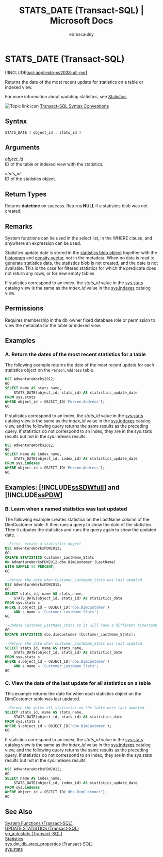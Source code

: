 ﻿---
title: "STATS_DATE (Transact-SQL) | Microsoft Docs"
ms.custom: ""
ms.date: "12/18/2017"
ms.prod: sql
ms.prod_service: "database-engine, sql-database, sql-data-warehouse, pdw"
ms.reviewer: ""
ms.suite: "sql"
ms.technology: t-sql
ms.tgt_pltfrm: ""
ms.topic: "language-reference"
f1_keywords: 
  - "STATS_DATE_TSQL"
  - "STATS_DATE"
dev_langs: 
  - "TSQL"
helpviewer_keywords: 
  - "statistical information [SQL Server], last time updated"
  - "STATS_DATE function"
  - "query optimization statistics [SQL Server], last time updated"
  - "last time statistics updated"
  - "stats update date"
ms.assetid: f9ec3101-1e41-489d-b519-496a0d6089fb
caps.latest.revision: 43
author: edmacauley
ms.author: edmaca
manager: craigg
monikerRange: ">= aps-pdw-2016 || = azuresqldb-current || = azure-sqldw-latest || >= sql-server-2016 || = sqlallproducts-allversions"
---
# STATS_DATE (Transact-SQL)
[!INCLUDE[tsql-appliesto-ss2008-all-md](../../includes/tsql-appliesto-ss2008-all-md.md)]

  Returns the date of the most recent update for statistics on a table or indexed view.  
  
 For more information about updating statistics, see [Statistics](../../relational-databases/statistics/statistics.md).  
  
 ![Topic link icon](../../database-engine/configure-windows/media/topic-link.gif "Topic link icon") [Transact-SQL Syntax Conventions](../../t-sql/language-elements/transact-sql-syntax-conventions-transact-sql.md)  
  
## Syntax  
  
```  
STATS_DATE ( object_id , stats_id )  
```  
  
## Arguments  
 *object_id*  
 ID of the table or indexed view with the statistics.  
  
 *stats_id*  
 ID of the statistics object.  
  
## Return Types  
 Returns **datetime** on success. Returns **NULL** if a statistics blob was not created.  
  
## Remarks  
 System functions can be used in the select list, in the WHERE clause, and anywhere an expression can be used.  
 
 Statistics update date is stored in the [statistics blob object](../../relational-databases/statistics/statistics.md#DefinitionQOStatistics) together with the [histogram](../../relational-databases/statistics/statistics.md#histogram) and [density vector](../../relational-databases/statistics/statistics.md#density), not in the metadata. When no data is read to generate statistics data, the statistics blob is not created, and the date is not available. This is the case for filtered statistics for which the predicate does not return any rows, or for new empty tables.
 
 If statistics correspond to an index, the *stats_id* value in the [sys.stats](../../relational-databases/system-catalog-views/sys-stats-transact-sql.md) catalog view is the same as the *index_id* value in the [sys.indexes](../../relational-databases/system-catalog-views/sys-indexes-transact-sql.md) catalog view.
  
## Permissions  
 Requires membership in the db_owner fixed database role or permission to view the metadata for the table or indexed view.  
  
## Examples  
  
### A. Return the dates of the most recent statistics for a table  
 The following example returns the date of the most recent update for each statistics object on the `Person.Address` table.  
  
```sql  
USE AdventureWorks2012;  
GO  
SELECT name AS stats_name,   
    STATS_DATE(object_id, stats_id) AS statistics_update_date  
FROM sys.stats   
WHERE object_id = OBJECT_ID('Person.Address');  
GO  
```  
  
 If statistics correspond to an index, the *stats_id* value in the [sys.stats](../../relational-databases/system-catalog-views/sys-stats-transact-sql.md) catalog view is the same as the *index_id* value in the [sys.indexes](../../relational-databases/system-catalog-views/sys-indexes-transact-sql.md) catalog view, and the following query returns the same results as the preceding query. If statistics do not correspond to an index, they are in the sys.stats results but not in the sys.indexes results.  
  
```sql  
USE AdventureWorks2012;  
GO  
SELECT name AS index_name,   
    STATS_DATE(object_id, index_id) AS statistics_update_date  
FROM sys.indexes   
WHERE object_id = OBJECT_ID('Person.Address');  
GO  
```  
  
## Examples: [!INCLUDE[ssSDWfull](../../includes/sssdwfull-md.md)] and [!INCLUDE[ssPDW](../../includes/sspdw-md.md)]  
  
### B. Learn when a named statistics was last updated  
 The following example creates statistics on the LastName column of the DimCustomer table. It then runs a query to show the date of the statistics. Then it udpates the statistics and runs the query again to show the updated date.  
  
```sql
--First, create a statistics object  
USE AdventureWorksPDW2012;  
GO  
CREATE STATISTICS Customer_LastName_Stats  
ON AdventureWorksPDW2012.dbo.DimCustomer (LastName)  
WITH SAMPLE 50 PERCENT;  
GO  
  
--Return the date when Customer_LastName_Stats was last updated  
USE AdventureWorksPDW2012;  
GO  
SELECT stats_id, name AS stats_name,   
    STATS_DATE(object_id, stats_id) AS statistics_date  
FROM sys.stats s  
WHERE s.object_id = OBJECT_ID('dbo.DimCustomer')  
    AND s.name = 'Customer_LastName_Stats';  
GO  
  
--Update Customer_LastName_Stats so it will have a different timestamp in the next query  
GO  
UPDATE STATISTICS dbo.dimCustomer (Customer_LastName_Stats);  
  
--Return the date when Customer_LastName_Stats was last updated.  
SELECT stats_id, name AS stats_name,   
    STATS_DATE(object_id, stats_id) AS statistics_date  
FROM sys.stats s  
WHERE s.object_id = OBJECT_ID('dbo.DimCustomer')  
    AND s.name = 'Customer_LastName_Stats';  
GO    
```  
  
### C. View the date of the last update for all statistics on a table  
 This example returns the date for when each statistics object on the DimCustomer table was last updated.  
  
```sql  
--Return the dates all statistics on the table were last updated.  
SELECT stats_id, name AS stats_name,   
    STATS_DATE(object_id, stats_id) AS statistics_date  
FROM sys.stats s  
WHERE s.object_id = OBJECT_ID('dbo.DimCustomer');  
GO  
```  
  
 If statistics correspond to an index, the *stats_id* value in the [sys.stats](../../relational-databases/system-catalog-views/sys-stats-transact-sql.md) catalog view is the same as the *index_id* value in the [sys.indexes](../../relational-databases/system-catalog-views/sys-indexes-transact-sql.md) catalog view, and the following query returns the same results as the preceding query. If statistics do not correspond to an index, they are in the sys.stats results but not in the sys.indexes results.  
  
```sql  
USE AdventureWorksPDW2012;  
GO  
SELECT name AS index_name,   
    STATS_DATE(object_id, index_id) AS statistics_update_date  
FROM sys.indexes   
WHERE object_id = OBJECT_ID('dbo.DimCustomer');  
GO  
```  
  
## See Also  
 [System Functions &#40;Transact-SQL&#41;](../../relational-databases/system-functions/system-functions-for-transact-sql.md)   
 [UPDATE STATISTICS &#40;Transact-SQL&#41;](../../t-sql/statements/update-statistics-transact-sql.md)   
 [sp_autostats &#40;Transact-SQL&#41;](../../relational-databases/system-stored-procedures/sp-autostats-transact-sql.md)   
 [Statistics](../../relational-databases/statistics/statistics.md)    
 [sys.dm_db_stats_properties &#40;Transact-SQL&#41;](../../relational-databases/system-dynamic-management-views/sys-dm-db-stats-properties-transact-sql.md)   
 [sys.stats](../../relational-databases/system-catalog-views/sys-stats-transact-sql.md)   
  
  

